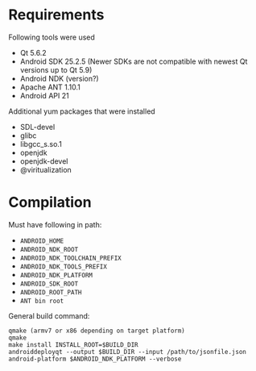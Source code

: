 # Requirements

Following tools were used
* Qt 5.6.2
* Android SDK 25.2.5 (Newer SDKs are not compatible with newest Qt
  versions up to Qt 5.9)
* Android NDK (version?)
* Apache ANT 1.10.1
* Android API 21


Additional yum packages that were installed
* SDL-devel
* glibc
* libgcc_s.so.1
* openjdk
* openjdk-devel
* @viritualization

# Compilation

Must have following in path:
* `ANDROID_HOME`
* `ANDROID_NDK_ROOT`
* `ANDROID_NDK_TOOLCHAIN_PREFIX`
* `ANDROID_NDK_TOOLS_PREFIX`
* `ANDROID_NDK_PLATFORM`
* `ANDROID_SDK_ROOT`
* `ANDROID_ROOT_PATH`
* `ANT bin root`

General build command:
```
qmake (armv7 or x86 depending on target platform)
qmake
make install INSTALL_ROOT=$BUILD_DIR
androiddeployqt --output $BUILD_DIR --input /path/to/jsonfile.json android-platform $ANDROID_NDK_PLATFORM --verbose
```
